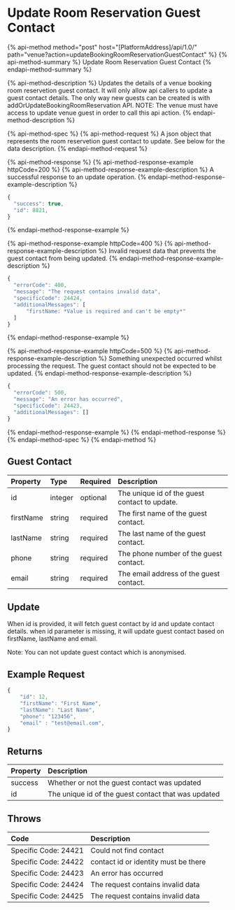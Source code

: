 # Update Room Reservation Guest Contact

{% api-method method="post" host="\[PlatformAddress\]/api/1.0/" path="venue?action=updateBookingRoomReservationGuestContact" %}
{% api-method-summary %}
Update Room Reservation Guest Contact
{% endapi-method-summary %}

{% api-method-description %}
Updates the details of a venue booking room reservetion guest contact. It will only allow api callers to update a guest contact details. The only way new guests can be created is with addOrUpdateBookingRoomReservation API. NOTE: The venue must have access to update venue guest in order to call this api action.
{% endapi-method-description %}

{% api-method-spec %}
{% api-method-request %}
A json object that represents the room reservetion guest contact to update. See below for the data description.
{% endapi-method-request %}

{% api-method-response %}
{% api-method-response-example httpCode=200 %}
{% api-method-response-example-description %}
A successful response to an update operation.
{% endapi-method-response-example-description %}

```javascript
{
  "success": true,
  "id": 8821,
}
```
{% endapi-method-response-example %}

{% api-method-response-example httpCode=400 %}
{% api-method-response-example-description %}
Invalid request data that prevents the guest contact from being updated.
{% endapi-method-response-example-description %}

```javascript
{
  "errorCode": 400,
  "message": "The request contains invalid data",
  "specificCode": 24424,
  "additionalMessages": [
      "firstName: *Value is required and can't be empty*"
  ]
}
```
{% endapi-method-response-example %}

{% api-method-response-example httpCode=500 %}
{% api-method-response-example-description %}
Something unexpected occurred whilst processing the request. The guest contact should not be expected to be updated.
{% endapi-method-response-example-description %}

```javascript
{
  "errorCode": 500,
  "message": "An error has occurred",
  "specificCode": 24423,
  "additionalMessages": []
}
```
{% endapi-method-response-example %}
{% endapi-method-response %}
{% endapi-method-spec %}
{% endapi-method %}

## Guest Contact

| Property | Type | Required | Description |
| :--- | :--- | :--- | :--- |
| id | integer | optional | The unique id of the guest contact to update. |
| firstName | string | required | The first name of the guest contact. |
| lastName | string | required | The last name of the guest contact. |
| phone | string | required | The phone number of the guest contact. |
| email | string | required | The email address of the guest contact. |

## Update
When id is provided, it will fetch guest contact by id and update contact details.
when id parameter is missing, it will update guest contact based on firstName, lastName and email.

Note: You can not update guest contact which is anonymised.

## Example Request

```javascript
{
    "id": 12,
    "firstName": "First Name",
    "lastName": "Last Name",
    "phone": "123456",
    "email" : "test@email.com",
}
```

## Returns

| Property | Description |
| :--- | :--- |
| success | Whether or not the guest contact was updated |
| id | The unique id of the guest contact that was updated |

## Throws

| Code | Description |
| :--- | :--- |
| Specific Code: 24421 | Could not find contact |
| Specific Code: 24422 | contact id or identity must be there |
| Specific Code: 24423 | An error has occurred |
| Specific Code: 24424 | The request contains invalid data |
| Specific Code: 24425 | The request contains invalid data |

